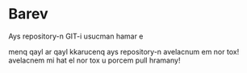 # Barev

Ays repository-n GIT-i usucman hamar e

menq qayl ar qayl kkarucenq ays repository-n
avelacnum em nor tox!
avelacnem mi hat el nor tox u porcem pull hramany!
